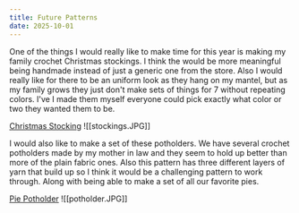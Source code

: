 ```yaml
---
title: Future Patterns
date: 2025-10-01
---
```

One of the things I would really like to make time for this year is making my family crochet Christmas stockings. I think the would be more meaningful being handmade instead of just a generic one from the store. Also I would really like for there to be an uniform look as they hang on my mantel, but as my family grows they just don't make sets of things for 7 without repeating colors. I've I made them myself everyone could pick exactly what color or two they wanted them to be. 

[Christmas Stocking](assets/stocking.pdf)
![[stockings.JPG]]


I would also like to make a set of these potholders. We have several crochet potholders made by my mother in law and they seem to hold up better than more of the plain fabric ones. Also this pattern has three different layers of yarn that build up so I think it would be a challenging pattern to work through. Along with being able to make a set of all our favorite pies. 

[Pie Potholder](assets/potholder.pdf)
![[potholder.JPG]]




